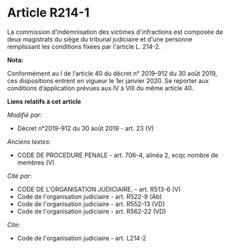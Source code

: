 # Article R214-1

La commission d'indemnisation des victimes d'infractions est composée de deux magistrats du siège du   tribunal judiciaire et
d'une personne remplissant les conditions fixées par l'article L. 214-2.

**Nota:**

Conformément au I de l’article 40 du décret n° 2019-912 du 30 août 2019, ces dispositions entrent en vigueur le 1er janvier
2020. Se reporter aux conditions d’application prévues aux IV à VIII du même article 40.

**Liens relatifs à cet article**

_Modifié par_:

  - Décret n°2019-912 du 30 août 2019 - art. 23 (V)

_Anciens textes_:

  - CODE DE PROCEDURE PENALE - art. 706-4, alinéa 2, ecqc nombre de membres (V)

_Cité par_:

  - CODE DE L'ORGANISATION JUDICIAIRE. - art. R513-6 (V)
  - Code de l'organisation judiciaire - art. R522-9 (Ab)
  - Code de l'organisation judiciaire - art. R552-13 (VD)
  - Code de l'organisation judiciaire - art. R562-22 (VD)

_Cite_:

  - Code de l'organisation judiciaire - art. L214-2

